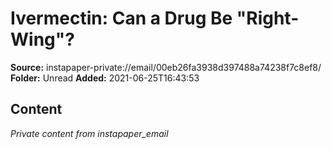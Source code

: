 # Ivermectin: Can a Drug Be "Right-Wing"?

**Source:** instapaper-private://email/00eb26fa3938d397488a74238f7c8ef8/
**Folder:** Unread
**Added:** 2021-06-25T16:43:53




## Content
*Private content from instapaper_email*
